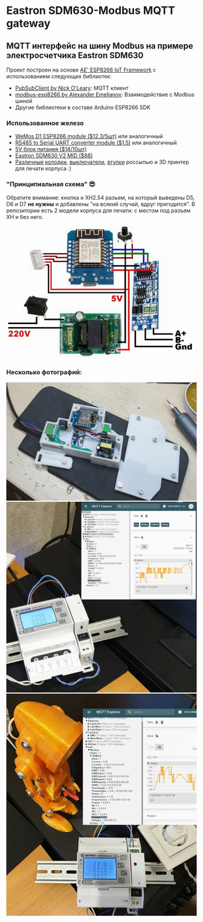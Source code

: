 # Eastron SDM630-Modbus MQTT gateway

## MQTT интерфейс на шину Modbus на примере электросчетчика Eastron SDM630

Проект построен на основе [AE' ESP8266 IoT Framework](https://github.com/mosave/AELib) с использованием следующих библиотек:
 * [PubSubClient by Nick O'Leary](https://github.com/knolleary/pubsubclient): MQTT клиент
 * [modbus-esp8266 by Alexander Emelianov](https://github.com/emelianov/modbus-esp8266): Взаимодействие с Modbus шиной
 * Другие библиотеки в составе Arduino ESP8266 SDK
 
### Использованное железо

 * [WeMos D1 ESP8266 module ($12.3/5шт)](https://aliexpress.ru/item/32649549788.html) или аналогичный
 * [RS485 to Serial UART converter module ($1.5)](https://aliexpress.ru/item/32813370341.html) или аналогичный
 * [5V блок питания ($14/10шт)](https://aliexpress.ru/item/32727708839.html)
 * [Eastron SDM630 V2 MID ($88)](https://aliexpress.ru/item/32755125115.html)
 * [Различные](https://www.aliexpress.com/item/32829408859.html) [колодки](https://aliexpress.ru/item/32828321217.html), 
 [выключатели](https://www.chipdip.ru/product/smrs-101-1c2), [втулки](https://aliexpress.ru/item/32877279906.html) россыпью и 3D принтер для печати корпуса :)

### "Принципиальная схема" :sunglasses:

Обратите внимание: кнопка и XH2.54 разъем, на который выведены D5, D6 и D7 **не нужны** и добавлены "на всякий случай, 
вдруг пригодится".
В репозитории есть 2 модели корпуса для печати: с местом под разъем XH и без него.

![Схема](https://github.com/mosave/SDM630Gateway/blob/main/photos/diagram.jpg)

### Несколько фотографий:

![Фото 1](https://github.com/mosave/SDM630Gateway/blob/main/photos/p01.jpg)
![Фото 2](https://github.com/mosave/SDM630Gateway/blob/main/photos/p02.jpg)
![Фото 3](https://github.com/mosave/SDM630Gateway/blob/main/photos/p03.jpg)


